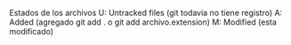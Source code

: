 Estados de los archivos
U: Untracked files (git todavia no tiene registro)
A: Added (agregado git add . o git add archivo.extension)
M: Modified (esta modificado)
